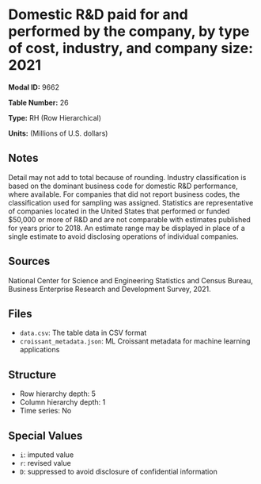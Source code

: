 # Domestic R&D paid for and performed by the company, by type of cost, industry, and company size: 2021

**Modal ID:** 9662

**Table Number:** 26

**Type:** RH (Row Hierarchical)

**Units:** (Millions of U.S. dollars)

## Notes

Detail may not add to total because of rounding. Industry classification is based on the dominant business code for domestic R&D performance, where available. For companies that did not report business codes, the classification used for sampling was assigned. Statistics are representative of companies located in the United States that performed or funded $50,000 or more of R&D and are not comparable with estimates published for years prior to 2018. An estimate range may be displayed in place of a single estimate to avoid disclosing operations of individual companies.

## Sources

National Center for Science and Engineering Statistics and Census Bureau, Business Enterprise Research and Development Survey, 2021.

## Files

- `data.csv`: The table data in CSV format
- `croissant_metadata.json`: ML Croissant metadata for machine learning applications

## Structure

- Row hierarchy depth: 5
- Column hierarchy depth: 1
- Time series: No

## Special Values

- `i`: imputed value
- `r`: revised value
- `D`: suppressed to avoid disclosure of confidential information
